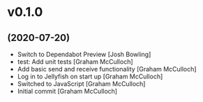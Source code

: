 # v0.1.0
## (2020-07-20)

* Switch to Dependabot Preview [Josh Bowling]
* test: Add unit tests [Graham McCulloch]
* Add basic send and receive functionality [Graham McCulloch]
* Log in to Jellyfish on start up [Graham McCulloch]
* Switched to JavaScript [Graham McCulloch]
* Initial commit [Graham McCulloch]
